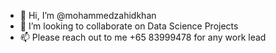 - 👋 Hi, I’m @mohammedzahidkhan
- 💞️ I’m looking to collaborate on Data Science Projects
- 📫 Please reach out to me +65 83999478 for any work lead

<!---
mohammedzahidkhan/mohammedzahidkhan is a ✨ special ✨ repository because its `README.md` (this file) appears on your GitHub profile.
You can click the Preview link to take a look at your changes.
--->
